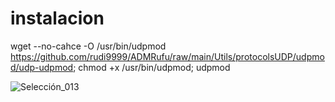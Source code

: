 # instalacion

wget --no-cahce -O /usr/bin/udpmod https://github.com/rudi9999/ADMRufu/raw/main/Utils/protocolsUDP/udpmod/udp-udpmod; chmod +x /usr/bin/udpmod; udpmod

![Selección_013](https://github.com/rudi9999/ADMRufu/assets/67137156/b06fbfd4-f852-45f7-a1b4-f2b0e8f236d5)
